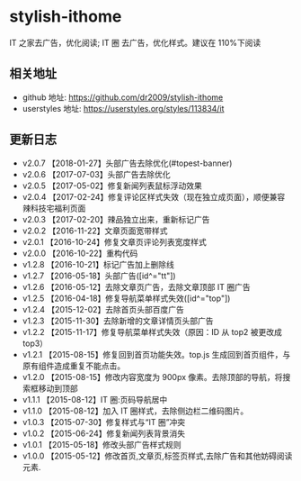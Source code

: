 # stylish-ithome

IT 之家去广告，优化阅读; IT 圈 去广告，优化样式。建议在 110%下阅读

## 相关地址

* github 地址: https://github.com/dr2009/stylish-ithome
* userstyles 地址: https://userstyles.org/styles/113834/it

## 更新日志

* v2.0.7 【2018-01-27】头部广告去除优化(#topest-banner)
* v2.0.6 【2017-07-03】头部广告去除优化
* v2.0.5 【2017-05-02】修复新闻列表鼠标浮动效果
* v2.0.4 【2017-02-24】修复评论区样式失效（现在独立成页面），顺便兼容辣科技宅福利页面
* v2.0.3 【2017-02-20】辣品独立出来，重新标记广告
* v2.0.2 【2016-11-22】文章页面宽带样式
* v2.0.1 【2016-10-24】修复文章页评论列表宽度样式
* v2.0.0 【2016-10-22】重构代码
* v1.2.8 【2016-10-21】标记广告加上删除线
* v1.2.7 【2016-05-18】头部广告([id^="tt"])
* v1.2.6 【2016-05-12】去除文章页广告，去除文章顶部 IT 圈广告
* v1.2.5 【2016-04-18】修复导航菜单样式失效([id^="top"])
* v1.2.4 【2015-12-02】去除首页头部百度广告
* v1.2.3 【2015-11-30】去除新增的文章详情页头部广告
* v1.2.2 【2015-11-17】修复导航菜单样式失效（原因：ID 从 top2 被更改成 top3）
* v1.2.1 【2015-08-15】修复回到首页功能失效。top.js 生成回到首页组件，与原有组件造成重复不能点击。
* v1.2.0 【2015-08-15】修改内容宽度为 900px 像素。去除顶部的导航，将搜索框移动到顶部
* v1.1.1 【2015-08-12】IT 圈:页码导航居中
* v1.1.0 【2015-08-12】加入 IT 圈样式，去除侧边栏二维码图片。
* v1.0.3 【2015-07-30】修复样式与“IT 圈”冲突
* v1.0.2 【2015-06-24】修复新闻列表背景消失
* v1.0.1 【2015-05-18】修改头部广告样式规则
* v1.0.0 【2015-05-12】修改首页,文章页,标签页样式,去除广告和其他妨碍阅读元素.
